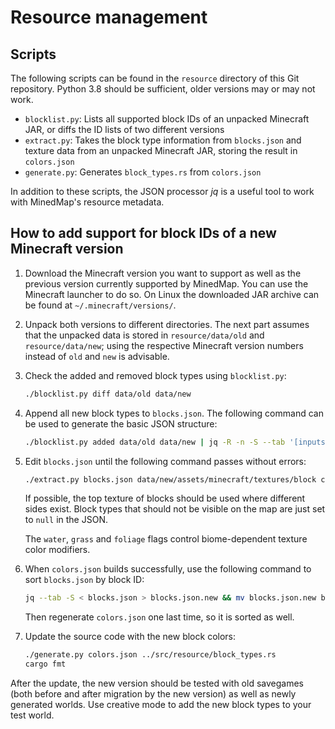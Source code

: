 # Resource management

## Scripts

The following scripts can be found in the `resource` directory of this Git
repository. Python 3.8 should be sufficient, older versions may or may not
work.

- `blocklist.py`: Lists all supported block IDs of an unpacked Minecraft JAR, or diffs the ID lists
  of two different versions
- `extract.py`: Takes the block type information from `blocks.json` and texture data
  from an unpacked Minecraft JAR, storing the result in `colors.json`
- `generate.py`: Generates `block_types.rs` from `colors.json`

In addition to these scripts, the JSON processor *jq* is a useful tool to work
with MinedMap's resource metadata.


## How to add support for block IDs of a new Minecraft version

1. Download the Minecraft version you want to support as well as the previous
   version currently supported by MinedMap. You can use the Minecraft launcher
   to do so. On Linux the downloaded JAR archive can be found at
   `~/.minecraft/versions/`.
2. Unpack both versions to different directories. The next part assumes that
   the unpacked data is stored in `resource/data/old` and `resource/data/new`;
   using the respective Minecraft version numbers instead of `old`
   and `new` is advisable.
3. Check the added and removed block types using `blocklist.py`:

     ```sh
     ./blocklist.py diff data/old data/new
     ```

4. Append all new block types to `blocks.json`. The following command can be
   used to generate the basic JSON structure:

     ```sh
     ./blocklist.py added data/old data/new | jq -R -n -S --tab '[inputs] | map({key: ., value: {}}) | from_entries'
     ```

5. Edit `blocks.json` until the following command passes without errors:

     ```sh
     ./extract.py blocks.json data/new/assets/minecraft/textures/block colors.json
     ```

   If possible, the top texture of blocks should be used where different sides
   exist. Block types that should not be visible on the map are just set to
   `null` in the JSON.

   The `water`, `grass` and `foliage` flags control biome-dependent texture color modifiers.

6. When `colors.json` builds successfully, use the following command to sort
   `blocks.json` by block ID:

     ```sh
     jq --tab -S < blocks.json > blocks.json.new && mv blocks.json.new blocks.json
     ```

   Then regenerate `colors.json` one last time, so it is sorted as well.

7. Update the source code with the new block colors:

     ```sh
     ./generate.py colors.json ../src/resource/block_types.rs
     cargo fmt
     ```

After the update, the new version should be tested with old savegames (both
before and after migration by the new version) as well as newly generated
worlds. Use creative mode to add the new block types to your test world.
